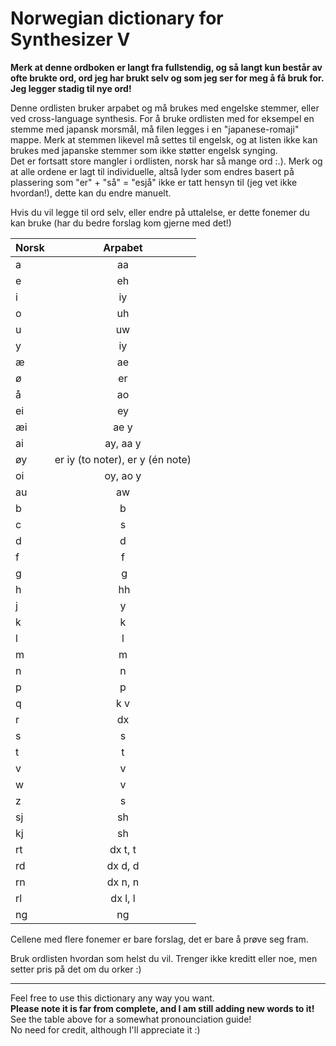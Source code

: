 # Norwegian dictionary for Synthesizer V
  
**Merk at denne ordboken er langt fra fullstendig, og så langt kun består av ofte brukte ord, ord jeg har brukt selv og som jeg ser for meg å få bruk for. Jeg legger stadig til nye ord!**
  
Denne ordlisten bruker arpabet og må brukes med engelske stemmer, eller ved cross-language synthesis. For å bruke ordlisten med for eksempel en stemme med japansk morsmål, må filen legges i en "japanese-romaji" mappe. Merk at stemmen likevel må settes til engelsk, og at listen ikke kan brukes med japanske stemmer som ikke støtter engelsk synging.  
Det er fortsatt store mangler i ordlisten, norsk har så mange ord :.). Merk og at alle ordene er lagt til individuelle, altså lyder som endres basert på plassering som "er" + "så" = "esjå" ikke er tatt hensyn til (jeg vet ikke hvordan!), dette kan du endre manuelt.  
  
Hvis du vil legge til ord selv, eller endre på uttalelse, er dette fonemer du kan bruke (har du bedre forslag kom gjerne med det!)
  
| Norsk | Arpabet |
| ------------- |:-------------:|
| a | aa |
| e | eh |
| i | iy |
| o | uh |
| u | uw |
| y | iy |
| æ | ae |
| ø | er |
| å | ao |
| ei | ey |
| æi | ae y |
| ai | ay, aa y |
| øy | er iy (to noter), er y (én note) |
| oi | oy, ao y |
| au | aw |
| b | b |
| c | s |
| d | d |
| f | f |
| g | g |
| h | hh |
| j | y |
| k | k |
| l | l |
| m | m |
|n | n|
| p | p |
| q | k v |
| r | dx |
| s | s |
| t | t |
| v | v |
| w | v |
| z | s |
| sj | sh |
| kj | sh |
| rt | dx t, t |
| rd | dx d, d |
| rn | dx n, n |
| rl | dx l, l |
| ng | ng |
  
Cellene med flere fonemer er bare forslag, det er bare å prøve seg fram.  
  
Bruk ordlisten hvordan som helst du vil. Trenger ikke kreditt eller noe, men setter pris på det om du orker :)  
  
***
  
Feel free to use this dictionary any way you want.  
**Please note it is far from complete, and I am still adding new words to it!**  
See the table above for a somewhat pronounciation guide!  
No need for credit, although I'll appreciate it :)
